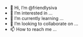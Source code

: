 - 👋 Hi, I’m @friendlysiva
- 👀 I’m interested in ...
- 🌱 I’m currently learning ...
- 💞️ I’m looking to collaborate on ...
- 📫 How to reach me ...

<!---
friendlysiva/friendlysiva is a ✨ special ✨ repository because its `README.md` (this file) appears on your GitHub profile.
You can click the Preview link to take a look at your changes.
--->
